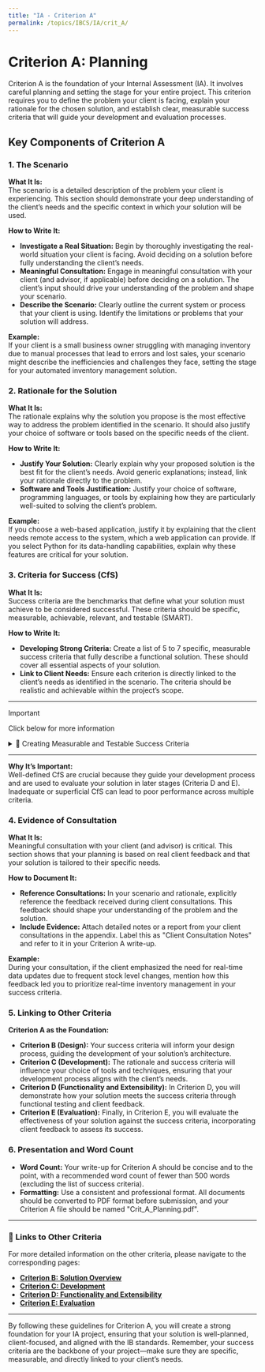 ```yaml
---
title: "IA - Criterion A"
permalink: /topics/IBCS/IA/crit_A/
---
```


# Criterion A: Planning

Criterion A is the foundation of your Internal Assessment (IA). It involves careful planning and setting the stage for your entire project. This criterion requires you to define the problem your client is facing, explain your rationale for the chosen solution, and establish clear, measurable success criteria that will guide your development and evaluation processes.

## Key Components of Criterion A

### 1. **The Scenario**

**What It Is:**  
The scenario is a detailed description of the problem your client is experiencing. This section should demonstrate your deep understanding of the client’s needs and the specific context in which your solution will be used.

**How to Write It:**
- **Investigate a Real Situation:** Begin by thoroughly investigating the real-world situation your client is facing. Avoid deciding on a solution before fully understanding the client’s needs.
- **Meaningful Consultation:** Engage in meaningful consultation with your client (and advisor, if applicable) before deciding on a solution. The client’s input should drive your understanding of the problem and shape your scenario.
- **Describe the Scenario:** Clearly outline the current system or process that your client is using. Identify the limitations or problems that your solution will address.

**Example:**  
If your client is a small business owner struggling with managing inventory due to manual processes that lead to errors and lost sales, your scenario might describe the inefficiencies and challenges they face, setting the stage for your automated inventory management solution.

### 2. **Rationale for the Solution**

**What It Is:**  
The rationale explains why the solution you propose is the most effective way to address the problem identified in the scenario. It should also justify your choice of software or tools based on the specific needs of the client.

**How to Write It:**
- **Justify Your Solution:** Clearly explain why your proposed solution is the best fit for the client’s needs. Avoid generic explanations; instead, link your rationale directly to the problem.
- **Software and Tools Justification:** Justify your choice of software, programming languages, or tools by explaining how they are particularly well-suited to solving the client’s problem.

**Example:**  
If you choose a web-based application, justify it by explaining that the client needs remote access to the system, which a web application can provide. If you select Python for its data-handling capabilities, explain why these features are critical for your solution.

### 3. **Criteria for Success (CfS)**

**What It Is:**  
Success criteria are the benchmarks that define what your solution must achieve to be considered successful. These criteria should be specific, measurable, achievable, relevant, and testable (SMART).

**How to Write It:**
- **Developing Strong Criteria:** Create a list of 5 to 7 specific, measurable success criteria that fully describe a functional solution. These should cover all essential aspects of your solution.
- **Link to Client Needs:** Ensure each criterion is directly linked to the client’s needs as identified in the scenario. The criteria should be realistic and achievable within the project’s scope.

---

> [!IMPORTANT]
> Click below for more information


<details>
  <summary>🎯 Creating Measurable and Testable Success Criteria</summary>
Success criteria are essential benchmarks that define what your solution must achieve to be considered successful. These criteria should be clear, specific, and easy to test, providing a solid foundation for the development and evaluation of your product.

#### **1. What Makes a Good Success Criterion?**

A strong success criterion is:
- **Specific:** It clearly defines what the solution must accomplish.
- **Measurable:** It includes a concrete way to verify that the criterion has been met.
- **Achievable:** It is realistic within the project's scope, considering your skills, time, and resources.
- **Relevant:** It directly relates to solving the client's problem.
- **Testable:** It can be easily tested without ambiguity or uncertainty.

#### **2. How to Write Success Criteria**

**Step 1: Identify Key Functionalities**
- Start by listing the core functionalities your solution must provide to address the client’s problem. These should directly relate to the needs identified in your scenario.

**Example:**  
If your client needs a way to manage inventory, a key functionality might be: "The system must allow users to add, edit, and delete inventory items through a user-friendly interface."

**Step 2: Make It Measurable and Testable**
- Ensure each criterion can be easily tested with clear pass/fail results. Avoid vague metrics like "improves efficiency" or percentages that may be hard to measure precisely.

**Example:**  
"The system must allow users to generate a report of all inventory items, categorized by product type, with a single click."

**Step 3: Ensure It’s Achievable and Relevant**
- Review each criterion to ensure it is something you can realistically achieve within the project’s scope and that it directly addresses the client’s needs.

**Example:**  
"The system should automatically save any changes to inventory items without requiring a page refresh."

**Step 4: Use Concrete Actions**
- Frame your criteria in terms of concrete actions that the system will perform. This makes them easier to test and less open to interpretation.

**Example:**  
"Users must be able to reset their passwords by receiving a link via email, which leads them to a secure reset page."

#### **3. Linking Success Criteria to Your Test Plan**

Each success criterion should have a corresponding test in your test plan. This ensures that you have a clear method for verifying that your solution meets all the criteria.

**How to Do This:**
- **Create a Test Case for Each Criterion:** For each success criterion, design a test case that specifies the input, expected outcome, and how you will measure the result.
- **Document Your Tests:** In Criterion B and C, you will detail these tests and their outcomes. Keep track of your progress as you develop your solution, ensuring that each feature is tested against the relevant success criterion.

**Example Test Plan Entry:**

| Test Number | Success Criterion (Related Number)  | Input                                     | Expected Outcome                                   | Actual Outcome | Figure No. |
|-------------|-------------------------------------|-------------------------------------------|---------------------------------------------------|----------------|------------|
| 1           | 1. Add Inventory Item               | Input details for a new item: name, type, | New item appears in the inventory list immediately | Passed         | Fig. 1.1   |
|             |                                     | quantity                                  |                                                   |                |            |
| 2           | 2. Generate Inventory Report        | Click "Generate Report" button            | Report PDF downloads with all items categorized    | Passed         | Fig. 1.2   |
| 3           | 3. Password Reset Functionality     | Submit email on reset page                | Password reset link is sent to the user’s email    | Passed         | Fig. 1.3   |


#### **4. Monitoring and Adjusting Success Criteria**

As you develop your solution, revisit your success criteria regularly:
- **Prototype Testing:** As you create prototypes, test them against your success criteria to ensure you’re on the right track.
- **Adjustments:** If necessary, adjust your criteria as you gain more insight into the project’s complexity or receive feedback from your client.

</details>

---


**Why It’s Important:**  
Well-defined CfS are crucial because they guide your development process and are used to evaluate your solution in later stages (Criteria D and E). Inadequate or superficial CfS can lead to poor performance across multiple criteria.

### 4. **Evidence of Consultation**

**What It Is:**  
Meaningful consultation with your client (and advisor) is critical. This section shows that your planning is based on real client feedback and that your solution is tailored to their specific needs.

**How to Document It:**
- **Reference Consultations:** In your scenario and rationale, explicitly reference the feedback received during client consultations. This feedback should shape your understanding of the problem and the solution.
- **Include Evidence:** Attach detailed notes or a report from your client consultations in the appendix. Label this as "Client Consultation Notes" and refer to it in your Criterion A write-up.

**Example:**  
During your consultation, if the client emphasized the need for real-time data updates due to frequent stock level changes, mention how this feedback led you to prioritize real-time inventory management in your success criteria.

### 5. **Linking to Other Criteria**

**Criterion A as the Foundation:**
- **Criterion B (Design):** Your success criteria will inform your design process, guiding the development of your solution’s architecture.
- **Criterion C (Development):** The rationale and success criteria will influence your choice of tools and techniques, ensuring that your development process aligns with the client’s needs.
- **Criterion D (Functionality and Extensibility):** In Criterion D, you will demonstrate how your solution meets the success criteria through functional testing and client feedback.
- **Criterion E (Evaluation):** Finally, in Criterion E, you will evaluate the effectiveness of your solution against the success criteria, incorporating client feedback to assess its success.

### 6. **Presentation and Word Count**

- **Word Count:** Your write-up for Criterion A should be concise and to the point, with a recommended word count of fewer than 500 words (excluding the list of success criteria).
- **Formatting:** Use a consistent and professional format. All documents should be converted to PDF format before submission, and your Criterion A file should be named "Crit_A_Planning.pdf".

---

### 🔗 Links to Other Criteria

For more detailed information on the other criteria, please navigate to the corresponding pages:

- **[Criterion B: Solution Overview](#link-to-criterion-b-page)**
- **[Criterion C: Development](#link-to-criterion-c-page)**
- **[Criterion D: Functionality and Extensibility](#link-to-criterion-d-page)**
- **[Criterion E: Evaluation](#link-to-criterion-e-page)**

---

By following these guidelines for Criterion A, you will create a strong foundation for your IA project, ensuring that your solution is well-planned, client-focused, and aligned with the IB standards. Remember, your success criteria are the backbone of your project—make sure they are specific, measurable, and directly linked to your client’s needs.
